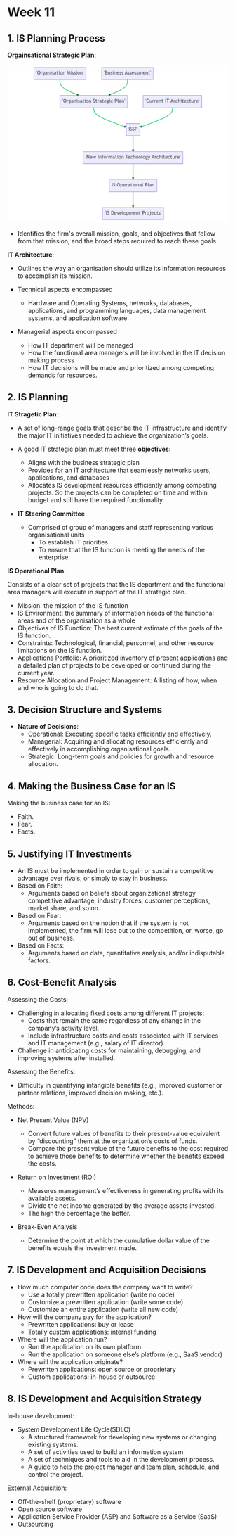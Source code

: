 # Week 11 #

## 1. IS Planning Process ##

**Orgainsational Strategic Plan**:

![Organisational Strategic Plan](picture/L11-P1.png)

- Identifies the firm's overall mission, goals, and objectives that follow from that mission, and the broad steps required to reach these goals.

**IT Architecture**:

- Outlines the way an organisation should utilize its information resources to accomplish its mission.

- Technical aspects encompassed
  - Hardware and Operating Systems, networks, databases, applications, and programming languages, data management systems, and application software.

- Managerial aspects encompassed
  - How IT department will be managed
  - How the functional area managers will be involved in the IT decision making process
  - How IT decisions will be made and prioritized among competing demands for resources.

## 2. IS Planning ##

**IT Stragetic Plan**:

- A set of long-range goals that describe the IT infrastructure and identify the major IT initiatives needed to achieve the organization’s goals.
- A good IT strategic plan must meet three **objectives**:
  - Aligns with the business strategic plan
  - Provides for an IT architecture that seamlessly networks users, applications, and databases
  - Allocates IS development resources efficiently among competing projects. So the projects can be completed on time and within budget and still have the required functionality.

- **IT Steering Committee**
  - Comprised of group of managers and staff representing various organisational units
    - To establish IT priorities
    - To ensure that the IS function is meeting the needs of the enterprise.

**IS Operational Plan**:

Consists of a clear set of projects that the IS department and the functional area managers will execute in support of the IT strategic plan.

- Mission: the mission of the IS function
- IS Environment: the summary of information needs of the functional areas and of the organisation as a whole
- Objectives of IS Function: The best current estimate of the goals of the IS function.
- Constraints: Technological, financial, personnel, and other resource limitations on the IS function.
- Applications Portfolio: A prioritized inventory of present applications and a detailed plan of projects to be developed or continued during the current year.
- Resource Allocation and Project Management: A listing of how, when and who is going to do that.
  
## 3. Decision Structure and Systems ##

- **Nature of Decisions**:
  - Operational: Executing specific tasks efficiently and effectively.
  - Managerial: Acquiring and allocating resources efficiently and effectively in accomplishing organisational goals.
  - Strategic: Long-term goals and policies for growth and resource allocation.

## 4. Making the Business Case for an IS ##

Making the business case for an IS:

- Faith.
- Fear.
- Facts.
  
## 5. Justifying IT Investments ##

- An IS must be implemented in order to gain or sustain a competitive advantage over rivals, or simply to stay in business.
- Based on Faith:
  - Arguments based on beliefs about organizational strategy competitive advantage, industry forces, customer perceptions, market share, and so on.
- Based on Fear:
  - Arguments based on the notion that if the system is not implemented, the firm will lose out to the competition, or, worse, go out of business.
- Based on Facts:
  - Arguments based on data, quantitative analysis, and/or indisputable factors.

## 6. Cost-Benefit Analysis ##

Assessing the Costs:

- Challenging in allocating fixed costs among different IT projects:
  - Costs that remain the same regardless of any change in the company’s activity level.
  - Include infrastructure costs and costs associated with IT services and IT management (e.g., salary of IT director).
- Challenge in anticipating costs for maintaining, debugging, and improving systems after installed.

Assessing the Benefits:

- Difficulty in quantifying intangible benefits (e.g., improved customer or partner relations, improved decision making, etc.).

Methods:

- Net Present Value (NPV)
  - Convert future values of benefits to their present-value equivalent by “discounting” them at the organization’s costs of funds.
  - Compare the present value of the future benefits to the cost required to achieve those benefits to determine whether the benefits exceed the costs.

- Return on Investment (ROI)
  - Measures management’s effectiveness in generating profits with its available assets.
  - Divide the net income generated by the average assets invested.
  - The high the percentage the better.
- Break-Even Analysis
  - Determine the point at which the cumulative dollar value of the benefits equals the investment made.

## 7. IS Development and Acquisition Decisions ##

- How much computer code does the company want to write?
  - Use a totally prewritten application (write no code)
  - Customize a prewritten application (write some code)
  - Customize an entire application (write all new code)
- How will the company pay for the application?
  - Prewritten applications: buy or lease
  - Totally custom applications: internal funding
- Where will the application run?
  - Run the application on its own platform
  - Run the application on someone else’s platform (e.g., SaaS vendor)
- Where will the application originate?
  - Prewritten applications: open source or proprietary
  - Custom applications: in-house or outsource

## 8. IS Development and Acquisition Strategy ##

In-house development:

- System Development Life Cycle(SDLC)
  - A structured framework for developing new systems or changing existing systems.
  - A set of activities used to build an information system.
  - A set of techniques and tools to aid in the development process.
  - A guide to help the project manager and team plan, schedule, and control the project.

External Acquisition:

- Off-the-shelf (proprietary) software
- Open source software
- Application Service Provider (ASP) and Software as a Service (SaaS)
- Outsourcing
